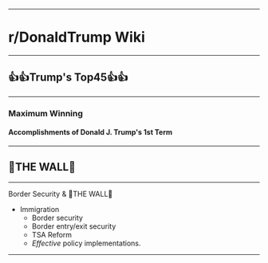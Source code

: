 -----

# **r/DonaldTrump Wiki**

-----

## 👍👍Trump's Top45👍👍
-----

### Maximum Winning

#### Accomplishments of Donald J. Trump's __1st__ Term

-----

## 🧱THE WALL🧱

-----

Border Security & 🧱THE WALL🧱

- Immigration
  - Border security
  - Border entry/exit security
  - TSA Reform
  - *Effective* policy implementations.

-----
